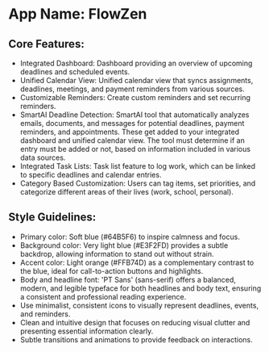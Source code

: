 # **App Name**: FlowZen

## Core Features:

- Integrated Dashboard: Dashboard providing an overview of upcoming deadlines and scheduled events.
- Unified Calendar View: Unified calendar view that syncs assignments, deadlines, meetings, and payment reminders from various sources.
- Customizable Reminders: Create custom reminders and set recurring reminders.
- SmartAI Deadline Detection: SmartAI tool that automatically analyzes emails, documents, and messages for potential deadlines, payment reminders, and appointments. These get added to your integrated dashboard and unified calendar view. The tool must determine if an entry must be added or not, based on information included in various data sources.
- Integrated Task Lists: Task list feature to log work, which can be linked to specific deadlines and calendar entries.
- Category Based Customization: Users can tag items, set priorities, and categorize different areas of their lives (work, school, personal).

## Style Guidelines:

- Primary color: Soft blue (#64B5F6) to inspire calmness and focus.
- Background color: Very light blue (#E3F2FD) provides a subtle backdrop, allowing information to stand out without strain.
- Accent color: Light orange (#FFB74D) as a complementary contrast to the blue, ideal for call-to-action buttons and highlights.
- Body and headline font: 'PT Sans' (sans-serif) offers a balanced, modern, and legible typeface for both headlines and body text, ensuring a consistent and professional reading experience.
- Use minimalist, consistent icons to visually represent deadlines, events, and reminders.
- Clean and intuitive design that focuses on reducing visual clutter and presenting essential information clearly.
- Subtle transitions and animations to provide feedback on interactions.